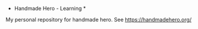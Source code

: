 * Handmade Hero - Learning *

My personal repository for handmade hero. See https://handmadehero.org/